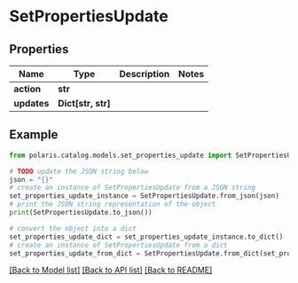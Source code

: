 <!--

 Licensed to the Apache Software Foundation (ASF) under one
 or more contributor license agreements.  See the NOTICE file
 distributed with this work for additional information
 regarding copyright ownership.  The ASF licenses this file
 to you under the Apache License, Version 2.0 (the
 "License"); you may not use this file except in compliance
 with the License.  You may obtain a copy of the License at

   http://www.apache.org/licenses/LICENSE-2.0

 Unless required by applicable law or agreed to in writing,
 software distributed under the License is distributed on an
 "AS IS" BASIS, WITHOUT WARRANTIES OR CONDITIONS OF ANY
 KIND, either express or implied.  See the License for the
 specific language governing permissions and limitations
 under the License.

-->
# SetPropertiesUpdate

## Properties

Name | Type | Description | Notes
------------ | ------------- | ------------- | -------------
**action** | **str** |  | 
**updates** | **Dict[str, str]** |  | 

## Example

```python
from polaris.catalog.models.set_properties_update import SetPropertiesUpdate

# TODO update the JSON string below
json = "{}"
# create an instance of SetPropertiesUpdate from a JSON string
set_properties_update_instance = SetPropertiesUpdate.from_json(json)
# print the JSON string representation of the object
print(SetPropertiesUpdate.to_json())

# convert the object into a dict
set_properties_update_dict = set_properties_update_instance.to_dict()
# create an instance of SetPropertiesUpdate from a dict
set_properties_update_from_dict = SetPropertiesUpdate.from_dict(set_properties_update_dict)
```
[[Back to Model list]](../README.md#documentation-for-models) [[Back to API list]](../README.md#documentation-for-api-endpoints) [[Back to README]](../README.md)


